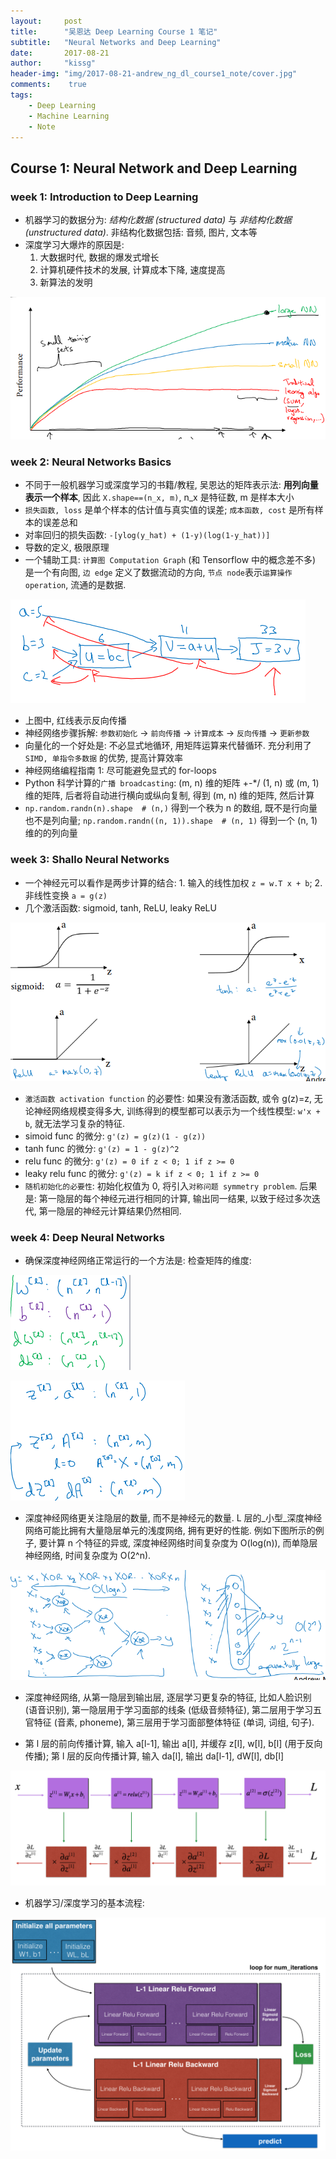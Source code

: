 ```yaml
---
layout:	    post
title:      "吴恩达 Deep Learning Course 1 笔记"
subtitle:   "Neural Networks and Deep Learning"
date:       2017-08-21
author:     "kissg"
header-img: "img/2017-08-21-andrew_ng_dl_course1_note/cover.jpg"
comments:    true
tags:
    - Deep Learning
    - Machine Learning
    - Note
---
```


## Course 1: Neural Network and Deep Learning

### week 1: Introduction to Deep Learning

* 机器学习的数据分为: _结构化数据 (structured data)_ 与 _非结构化数据(unstructured data)_. 非结构化数据包括: 音频, 图片, 文本等
* 深度学习大爆炸的原因是:
    1. 大数据时代, 数据的爆发式增长
    2. 计算机硬件技术的发展, 计算成本下降, 速度提高
    3. 新算法的发明

![/img/2017-08-21-andrew_ng_dl_course1_note/performance-amount_of_data.png](/img/2017-08-21-andrew_ng_dl_course1_note/performance-amount_of_data.png)

### week 2: Neural Networks Basics

* 不同于一般机器学习或深度学习的书籍/教程, 吴恩达的矩阵表示法: __用列向量表示一个样本__, 因此 `X.shape==(n_x, m)`, n_x 是特征数, m 是样本大小
* `损失函数, loss` 是单个样本的估计值与真实值的误差; `成本函数, cost` 是所有样本的误差总和
* 对率回归的损失函数: `-[ylog(y_hat) + (1-y)(log(1-y_hat))]`
* 导数的定义, 极限原理
* 一个辅助工具: `计算图 Computation Graph` (和 Tensorflow 中的概念差不多) 是一个有向图, `边 edge` 定义了数据流动的方向, `节点 node`表示`运算操作 operation`, 流通的是数据.

![/img/2017-08-21-andrew_ng_dl_course1_note/computation_graph.png](/img/2017-08-21-andrew_ng_dl_course1_note/computation_graph.png)

* 上图中, 红线表示反向传播
* 神经网络步骤拆解: `参数初始化` -> `前向传播` -> `计算成本` -> `反向传播` -> `更新参数`
* 向量化的一个好处是: 不必显式地循环, 用矩阵运算来代替循环. 充分利用了 `SIMD, 单指令多数据` 的优势, 提高计算效率
* 神经网络编程指南 1: 尽可能避免显式的 for-loops
* Python 科学计算的`广播 broadcasting`: (m, n) 维的矩阵 +-*/ (1, n) 或 (m, 1) 维的矩阵, 后者将自动进行横向或纵向复制, 得到 (m, n) 维的矩阵, 然后计算
* `np.random.randn(n).shape  # (n,)` 得到一个秩为 n 的数组, 既不是行向量也不是列向量; `np.random.randn((n, 1)).shape  # (n, 1)` 得到一个 (n, 1) 维的的列向量

### week 3: Shallo Neural Networks

* 一个神经元可以看作是两步计算的结合: 1. 输入的线性加权 `z = w.T x + b`; 2. 非线性变换 `a = g(z)`
* 几个激活函数: sigmoid, tanh, ReLU, leaky ReLU

![/img/2017-08-21-andrew_ng_dl_course1_note/sigmoid_tanh_relu_leaky-relu.png](/img/2017-08-21-andrew_ng_dl_course1_note/sigmoid_tanh_relu_leaky-relu.png)

* `激活函数 activation function` 的必要性: 如果没有激活函数, 或令 g(z)=z, 无论神经网络规模变得多大, 训练得到的模型都可以表示为一个线性模型: `w'x + b`, 就无法学习复杂的特征.
* simoid func 的微分: `g'(z) = g(z)(1 - g(z))`
* tanh func 的微分: `g'(z) = 1 - g(z)^2`
* relu func 的微分: `g'(z) = 0 if z < 0; 1 if z >= 0`
* leaky relu func 的微分: `g'(z) = k if z < 0; 1 if z >= 0`
* `随机初始化的必要性`: 初始化权值为 0, 将引入`对称问题 symmetry problem`. 后果是: 第一隐层的每个神经元进行相同的计算, 输出同一结果, 以致于经过多次迭代, 第一隐层的神经元计算结果仍然相同.

### week 4: Deep Neural Networks

* 确保深度神经网络正常运行的一个方法是: 检查矩阵的维度:

![/img/2017-08-21-andrew_ng_dl_course1_note/dimensions_of_parameters.png](/img/2017-08-21-andrew_ng_dl_course1_note/dimensions_of_parameters.png)

![/img/2017-08-21-andrew_ng_dl_course1_note/dimensions_of_za.png](/img/2017-08-21-andrew_ng_dl_course1_note/dimensions_of_za.png)

* 深度神经网络更关注隐层的数量, 而不是神经元的数量. L 层的_小型_深度神经网络可能比拥有大量隐层单元的浅度网络, 拥有更好的性能. 例如下图所示的例子, 要计算 n 个特征的异或, 深度神经网络时间复杂度为 O(log(n)), 而单隐层神经网络, 时间复杂度为 O(2^n).

![/img/2017-08-21-andrew_ng_dl_course1_note/circuit-theory_deep-learning.png](/img/2017-08-21-andrew_ng_dl_course1_note/circuit-theory_deep-learning.png)

* 深度神经网络, 从第一隐层到输出层, 逐层学习更复杂的特征, 比如人脸识别 (语音识别), 第一隐层用于学习面部的线条 (低级音频特征), 第二层用于学习五官特征 (音素, phoneme), 第三层用于学习面部整体特征 (单词, 词组, 句子).

* 第 l 层的前向传播计算, 输入 a[l-1], 输出 a[l], 并缓存 z[l], w[l], b[l] (用于反向传播); 第 l 层的反向传播计算, 输入 da[l], 输出 da[l-1], dW[l], db[l]

![/img/2017-08-21-andrew_ng_dl_course1_note/forwardprop-backprop_kiank.png](/img/2017-08-21-andrew_ng_dl_course1_note/forwardprop-backprop_kiank.png)

* 机器学习/深度学习的基本流程:

![/img/2017-08-21-andrew_ng_dl_course1_note/workflow_of_nn.png](/img/2017-08-21-andrew_ng_dl_course1_note/workflow_of_nn.png)
